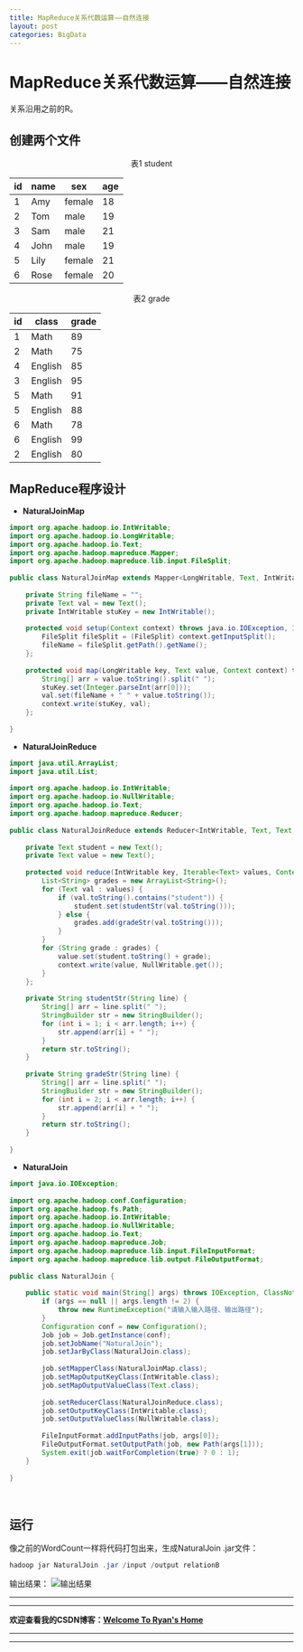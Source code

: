 ```yaml
---
title: MapReduce关系代数运算——自然连接
layout: post
categories: BigData
---
```


# MapReduce关系代数运算——自然连接
关系沿用之前的R。
## 创建两个文件
<center>表1 student</center>

|id|name|sex|age|
| ------ | ------ | ------ | ----- |
| 1 | Amy| female|18|
| 2 | Tom| male|19|
| 3 | Sam | male|21|
| 4 | John | male|19|
| 5 | Lily| female|21|
| 6 | Rose| female|20|

<center>表2 grade</center>

|id|class|grade|
| ------ | ------ | ------ |
| 1 | Math| 89|
| 2 | Math| 75|
| 4 | English| 85|
| 3 | English| 95|
| 5 | Math| 91|
| 5 | English| 88|
| 6 | Math| 78|
| 6 | English| 99|
| 2 | English| 80|

## MapReduce程序设计
- **NaturalJoinMap**

```java
import org.apache.hadoop.io.IntWritable;
import org.apache.hadoop.io.LongWritable;
import org.apache.hadoop.io.Text;
import org.apache.hadoop.mapreduce.Mapper;
import org.apache.hadoop.mapreduce.lib.input.FileSplit;
 
public class NaturalJoinMap extends Mapper<LongWritable, Text, IntWritable, Text> {
 
    private String fileName = "";
    private Text val = new Text();
    private IntWritable stuKey = new IntWritable();
 
    protected void setup(Context context) throws java.io.IOException, InterruptedException {
        FileSplit fileSplit = (FileSplit) context.getInputSplit();
        fileName = fileSplit.getPath().getName();
    };
 
    protected void map(LongWritable key, Text value, Context context) throws java.io.IOException, InterruptedException {
        String[] arr = value.toString().split(" ");
        stuKey.set(Integer.parseInt(arr[0]));
        val.set(fileName + " " + value.toString());
        context.write(stuKey, val);
    };
 
}
```

- **NaturalJoinReduce**

```java
import java.util.ArrayList;
import java.util.List;
 
import org.apache.hadoop.io.IntWritable;
import org.apache.hadoop.io.NullWritable;
import org.apache.hadoop.io.Text;
import org.apache.hadoop.mapreduce.Reducer;
 
public class NaturalJoinReduce extends Reducer<IntWritable, Text, Text, NullWritable> {
 
    private Text student = new Text();
    private Text value = new Text();
 
    protected void reduce(IntWritable key, Iterable<Text> values, Context context) throws java.io.IOException, InterruptedException {
        List<String> grades = new ArrayList<String>();
        for (Text val : values) {
            if (val.toString().contains("student")) {
                student.set(studentStr(val.toString()));
            } else {
                grades.add(gradeStr(val.toString()));
            }
        }
        for (String grade : grades) {
            value.set(student.toString() + grade);
            context.write(value, NullWritable.get());
        }
    };
 
    private String studentStr(String line) {
        String[] arr = line.split(" ");
        StringBuilder str = new StringBuilder();
        for (int i = 1; i < arr.length; i++) {
            str.append(arr[i] + " ");
        }
        return str.toString();
    }
 
    private String gradeStr(String line) {
        String[] arr = line.split(" ");
        StringBuilder str = new StringBuilder();
        for (int i = 2; i < arr.length; i++) {
            str.append(arr[i] + " ");
        }
        return str.toString();
    }
 
}
```

- **NaturalJoin**

```java
import java.io.IOException;
 
import org.apache.hadoop.conf.Configuration;
import org.apache.hadoop.fs.Path;
import org.apache.hadoop.io.IntWritable;
import org.apache.hadoop.io.NullWritable;
import org.apache.hadoop.io.Text;
import org.apache.hadoop.mapreduce.Job;
import org.apache.hadoop.mapreduce.lib.input.FileInputFormat;
import org.apache.hadoop.mapreduce.lib.output.FileOutputFormat;
 
public class NaturalJoin {
 
    public static void main(String[] args) throws IOException, ClassNotFoundException, InterruptedException {
        if (args == null || args.length != 2) {
            throw new RuntimeException("请输入输入路径、输出路径");
        }
        Configuration conf = new Configuration();
        Job job = Job.getInstance(conf);
        job.setJobName("NaturalJoin");
        job.setJarByClass(NaturalJoin.class);
 
        job.setMapperClass(NaturalJoinMap.class);
        job.setMapOutputKeyClass(IntWritable.class);
        job.setMapOutputValueClass(Text.class);
 
        job.setReducerClass(NaturalJoinReduce.class);
        job.setOutputKeyClass(IntWritable.class);
        job.setOutputValueClass(NullWritable.class);
 
        FileInputFormat.addInputPaths(job, args[0]);
        FileOutputFormat.setOutputPath(job, new Path(args[1]));
        System.exit(job.waitForCompletion(true) ? 0 : 1);
    }
 
}

 
```


## 运行
像之前的WordCount一样将代码打包出来，生成NaturalJoin .jar文件：

```powershell
hadoop jar NaturalJoin .jar /input /output relationB
```

输出结果：
![输出结果](https://img-blog.csdnimg.cn/20200108194006624.png?x-oss-process=image/watermark,type_ZmFuZ3poZW5naGVpdGk,shadow_10,text_aHR0cHM6Ly9ibG9nLmNzZG4ubmV0L3FxXzQxNDIyNDQ4,size_1,color_FFFFFF,t_70)




---
---
**欢迎查看我的CSDN博客：[Welcome To Ryan's Home](https://blog.csdn.net/qq_41422448)**

---
---
